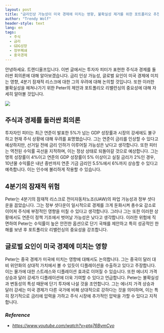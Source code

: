 ```yaml
---
layout: post
title: "금리인상 가능성이 미국 경제에 미치는 영향, 불확실성 제거를 위한 포트폴리오 추천."
author: "Trendy Wolf"
header-style: text
lang: en
tags:
  - 주식
  - 금리
  - GDG성장
  - 정부폐쇄
  - 중국경제
---
```


안녕하세요. 트렌디울프입니다. 이번 글에서는 투자자 피터가 표현한 주식과 경제를 둘러싼 회의론에 대해 알아보겠습니다. 금리 인상 가능성, 글로벌 요인이 미국 경제에 미치는 영향, 4분기 잠재적 리스크에 대한 그의 우려에 대해 논의할 것입니다. 또한 이러한 불확실성을 헤쳐나가기 위한 Peter의 제안과 포트폴리오 리밸런싱의 중요성에 대해 자세히 알아볼 것입니다.

<img
    src="https://i.ytimg.com/vi/ptq76BymCyo/hqdefault.jpg"
/>


## 주식과 경제를 둘러싼 회의론
투자자인 피터는 최근 연준이 발표한 5%가 넘는 GDP 성장률과 시장의 강세에도 불구하고 현재 주식 상황에 대해 우려를 표명했습니다. 그는 연준이 금리를 인상할 수 있다고 예상하지만, 선거일 전에 금리 인하가 이루어질 가능성은 낮다고 생각합니다. 또한 피터는 역전된 수익률 곡선을 지적하며, 이는 정상 상태로 되돌아갈 것으로 예상합니다. 그는 명목 성장률이 4%이고 연준의 GDP 성장률이 5% 이상이고 실질 금리가 2%인 경우, 10년물 수익률은 내년 중반까지 연준 기금 금리인 5.5%에서 6%까지 상승할 수 있다고 예측합니다. 이는 인수에 불리하게 작용할 수 있습니다.

## 4분기의 잠재적 위험
Peter는 4분기의 잠재적 리스크로 전미자동차노조(UAW)의 파업 가능성과 정부 셧다운을 꼽았습니다. 그는 정부 셧다운이 일시적으로 경제를 크게 둔화시켜 총수요 감소로 이어져 주식에 부정적인 영향을 미칠 수 있다고 생각합니다. 그러나 그는 또한 이러한 상황에서도 연준이 정책 기조에서 벗어날 가능성은 낮다고 생각합니다. 이러한 위험에 직면하여 Peter는 수익률이 높은 안전한 옵션으로 단기 국채를 제안하고 특히 성공적인 한 해를 보낸 후 포트폴리오 리밸런싱의 중요성을 강조합니다.

## 글로벌 요인이 미국 경제에 미치는 영향
Peter는 중국 경제가 미국에 미치는 영향에 대해서도 논의합니다. 그는 중국이 달러 대비 위안화의 상대적 가치에서 볼 수 있듯이 디플레이션을 수출하고 있다고 주장합니다. 이는 물가에 대한 스트레스와 디플레이션 효과로 이어질 수 있습니다. 또한 에너지 가격 상승과 달러 강세가 디플레이션에 더욱 기여할 수 있다고 언급합니다. Peter는 불확실성과 변동성의 특성 때문에 단기 투자에 나설 것을 조언합니다. 그는 에너지 가격 상승과 달러 강세는 미국 경제가 다른 국가에 비해 상대적으로 강하다는 것을 의미하며, 이는 특히 장기적으로 금리에 압력을 가하고 주식 시장에 추가적인 압박을 가할 수 있다고 지적합니다.


### _Reference_
- _https://www.youtube.com/watch?v=ptq76BymCyo_

